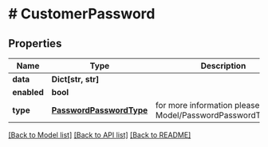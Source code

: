 # # CustomerPassword


## Properties 


Name | Type | Description | Notes
------------ | ------------- | ------------- | -------------
**data**| **Dict[str, str]** |   | [optional]
**enabled**| **bool** |   | [optional]
**type**| [**PasswordPasswordType**](PasswordPasswordType.md) |  for more information please, see Model/PasswordPasswordType.php  | [optional] [default to PasswordPasswordType.UNKNOWN]


[[Back to Model list]](../../README.md#models) [[Back to API list]](../../README.md#endpoints) [[Back to README]](../../README.md)

